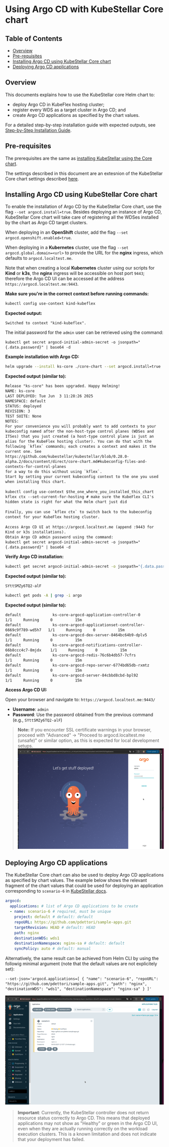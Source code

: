 # Using Argo CD with KubeStellar Core chart

## Table of Contents
- [Overview](#overview)
- [Pre-requisites](#pre-requisites)
- [Installing Argo CD using KubeStellar Core chart](#installing-argo-cd-using-kubestellar-core-chart)
- [Deploying Argo CD applications](#deploying-argo-cd-applications)

## Overview

This documents explains how to use the KubeStellar core Helm chart to:

- deploy Argo CD in KubeFlex hosting cluster;
- register every WDS as a target cluster in Argo CD; and
- create Argo CD applications as specified by the chart values.

For a detailed step-by-step installation guide with expected outputs, see [Step-by-Step Installation Guide](core-chart.md).

## Pre-requisites

The prerequisites are the same as [installing KubeStellar using the Core chart](core-chart.md#pre-requisites).

The settings described in this document are an extesnion of the KubeStellar Core chart settings described [here](core-chart.md#kubestellar-core-chart-values).

## Installing Argo CD using KubeStellar Core chart

To enable the installation of Argo CD by the KubeStellar Core chart, use the flag `--set argocd.install=true`. Besides deploying an instance of Argo CD, KubeStellar Core chart will take care of registering all the WDSes installed by the chart as Argo CD target clusters.

When deploying in an **OpenShift** cluster, add the flag `--set argocd.openshift.enabled=true`.

When deploying in a **Kubernetes** cluster, use the flag `--set argocd.global.domain=<url>` to provide the URL for the **nginx** ingress, which defaults to `argocd.localtest.me`.

Note that when creating a local **Kubernetes** cluster using our scripts for **Kind** or **k3s**, the **nginx** ingress will be accessible on host port `9443`; therefore the Argo CD UI can be accessed at the address `https://argocd.localtest.me:9443`.

**Make sure you're in the correct context before running commands:**

```bash
kubectl config use-context kind-kubeflex
```

**Expected output:**
```
Switched to context "kind-kubeflex".
```

The initial password for the `admin` user can be retrieved using the command:

```shell
kubectl get secret argocd-initial-admin-secret -o jsonpath="{.data.password}" | base64 -d
```

**Example installation with Argo CD:**

```bash
helm upgrade --install ks-core ./core-chart --set argocd.install=true
```

**Expected output (similar to):**
```
Release "ks-core" has been upgraded. Happy Helming!
NAME: ks-core
LAST DEPLOYED: Tue Jun  3 11:28:26 2025
NAMESPACE: default
STATUS: deployed
REVISION: 3
TEST SUITE: None
NOTES:
For your convenience you will probably want to add contexts to your
kubeconfig named after the non-host-type control planes (WDSes and
ITSes) that you just created (a host-type control plane is just an
alias for the KubeFlex hosting cluster). You can do that with the
following `kflex` commands; each creates a context and makes it the
current one. See
https://github.com/kubestellar/kubestellar/blob/0.28.0-alpha.2/docs/content/direct/core-chart.md#kubeconfig-files-and-contexts-for-control-planes
for a way to do this without using `kflex`.
Start by setting your current kubeconfig context to the one you used
when installing this chart.

kubectl config use-context $the_one_where_you_installed_this_chart
kflex ctx --set-current-for-hosting # make sure the KubeFlex CLI's hidden state is right for what the Helm chart just did

Finally, you can use `kflex ctx` to switch back to the kubeconfig
context for your KubeFlex hosting cluster.

Access Argo CD UI at https://argocd.localtest.me (append :9443 for Kind or k3s installations).
Obtain Argo CD admin password using the command:
kubectl get secret argocd-initial-admin-secret -o jsonpath="{.data.password}" | base64 -d
```

**Verify Argo CD installation:**

```bash
kubectl get secret argocd-initial-admin-secret -o jsonpath="{.data.password}" | base64 -d
```

**Expected output (similar to):**
```
SYttSMZy6TQ2-alF
```

```bash
kubectl get pods -A | grep -i argo
```

**Expected output (similar to):**
```
default              ks-core-argocd-application-controller-0                     1/1     Running     0          15m
default              ks-core-argocd-applicationset-controller-6669c9f789-wd5h7   1/1     Running     0          15m
default              ks-core-argocd-dex-server-8464bc64b9-dplv5                  1/1     Running     0          15m
default              ks-core-argocd-notifications-controller-66b8ccc4c7-8mjdx    1/1     Running     0          15m
default              ks-core-argocd-redis-76c6b4db57-7cfrs                       1/1     Running     0          15m
default              ks-core-argocd-repo-server-6774bd65db-rxmtz                 1/1     Running     0          15m
default              ks-core-argocd-server-84cbbd8cbd-bpl92                      1/1     Running     0          15m
```

**Access Argo CD UI:**

Open your browser and navigate to: `https://argocd.localtest.me:9443/`

- **Username**: `admin`
- **Password**: Use the password obtained from the previous command (e.g., `SYttSMZy6TQ2-alF`)

> **Note:** If you encounter SSL certificate warnings in your browser, proceed with "Advanced" → "Proceed to argocd.localtest.me (unsafe)" or similar option, as this is expected for local development setups.
![alt text](images/argo-cd-signin-page.png)

## Deploying Argo CD applications

The KubeStellar Core chart can also be used to deploy Argo CD applications as specified by chart values. The example below shows the relevant fragment of the chart values that could be used for deploying an application corresponding to `scenario-6` in [KubeStellar docs](example-scenarios.md#scenario-6---multi-cluster-workload-deployment-of-app-with-serviceaccount-with-argocd).

```yaml
argocd:
  applications: # list of Argo CD applications to be create
  - name: scenario-6 # required, must be unique
    project: default # default: default
    repoURL: https://github.com/pdettori/sample-apps.git
    targetRevision: HEAD # default: HEAD
    path: nginx
    destinationWDS: wds1
    destinationNamespace: nginx-sa # default: default
    syncPolicy: auto # default: manual
```

Alternatively, the same result can be achieved from Helm CLI by using the followig minimal argument (note that the default values are not explicitely set):

```shell
--set-json='argocd.applications=[ { "name": "scenario-6", "repoURL": "https://github.com/pdettori/sample-apps.git", "path": "nginx", "destinationWDS": "wds1", "destinationNamespace": "nginx-sa" } ]'
```

![alt text](images/argocd-application.png)
> **Important**: Currently, the KubeStellar controller does not return resource status correctly to Argo CD. This means that deployed applications may not show as "Healthy" or green in the Argo CD UI, even when they are actually running correctly on the workload execution clusters. This is a known limitation and does not indicate that your deployment has failed.